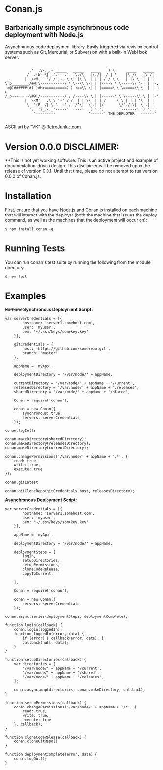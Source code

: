 # Conan.js

## Barbarically simple asynchronous code deployment with Node.js

Asynchronous code deployment library. Easily triggered via revision control systems such as Git, Mercurial, or Subversion with a built-in WebHook server.

```text
             __________                       .__
           .'  .v-._.- _____   _____   _____   ) \     _____   _____
          /  .(W--\| .'.---.'. |\./\   |\./|  / | \    |\ /\   |\ /|
__       |  /<M.   '/ / .-. \ \| |\ \  | | | / / \ \   | |\ \  | | |
\ b________/#@|\-----------\ \ \--\\ \-| | |----\ \ \-----\\ \-| | |-.
 >@)######(#( )#H>==========) ) )==\\ \| | |=====\ \ \=====\\ \  | |-->
/_p~~~~~~~~\#@|/-----------/ / /----\\ \ | |------\ \ \-----\\ \ | |-'
         |  \<M'   .\ \ '-' / /| | | \\  | | /     \ \ | | | \\  | |
          \  '(B--/| \ '---' / |/^\|  \'.| |/       \/'./ \|  \'.| |
           '.  '?_.-._'-----'  '---'   ) '.'.       '-------'  ) '.'.  
             '---------               '------' THE DEPLOYER  '------'
             
```
ASCII art by "VK" @ [RetroJunkie.com](http://www.retrojunkie.com/asciiart/cartchar/conan.htm)

# Version 0.0.0 DISCLAIMER:

**This is not yet working software. This is an active project and example of documentation-driven design. This disclaimer will be removed upon the release of version 0.0.1. Until that time, please do not attempt to run version 0.0.0 of Conan.js.

# Installation

First, ensure that you have [Node.js](http://nodejs.org/download/) and Conan.js installed on each machine that will interact with the deployer (both the machine that issues the deploy command, as well as the machines that the deployment will occur on):

    $ npm install conan -g

# Running Tests

You can run conan's test suite by running the following from the module directory:

    $ npm test

# Examples

~~Barbaric~~ **Synchronous Deployment Script:**

    var serverCredentials = [{
            hostname: 'server1.somehost.com',
            user: 'myuser',
            pem: '~/.ssh/keys/somekey.key'
        }],

        gitCredentials = {
            host: 'https://github.com/somerepo.git',
            branch: 'master'
        },

        appName = 'myApp',

        deploymentDirectory = '/var/node/' + appName,

        currentDirectory = '/var/node/' + appName + '/current',
        releasesDirectory = '/var/node/' + appName + '/releases',
        sharedDirectory = '/var/node/' + appName + '/shared',

        Conan = require('conan'),
        
        conan = new Conan({
            synchronous: true,
            servers: serverCredentials
        });

    conan.logIn();
    
    conan.makeDirectory(sharedDirectory);
    conan.makeDirectory(releasesDirectory);
    conan.makeDirectory(currentDirectory);
    
    conan.changePermissions('/var/node/' + appName + '/*', {
        read: true,
        write: true,
        execute: true
    });

    conan.gitLatest

    conan.gitCloneRepo(gitCredentials.host, releasesDirectory);

    

**Asynchronous Deployment Script:**

    var serverCredentials = [{
            hostname: 'server1.somehost.com',
            user: 'myuser',
            pem: '~/.ssh/keys/somekey.key'
        }],

        appName = 'myApp',

        deploymentDirectory = '/var/node/' + appName,
        
        deploymentSteps = [
            logIn,
            setupDirectories,
            setupPermissions,
            cloneCodeRelease,
            copyToCurrent,
            
        ],

        Conan = require('conan'),
        
        conan = new Conan({
            servers: serverCredentials
        });

    conan.async.series(deploymentSteps, deploymentComplete);

    function logIn(callback) {
        conan.login(loggedIn);
        function loggedIn(error, data) {
            if (error) { callback(error, data); }
            callback(null, data);
        }
    }

    function setupDirectories(callback) {
        var directories = [
            '/var/node/' + appName + '/current',
            '/var/node/' + appName + '/shared',
            '/var/node/' + appName + '/releases',
        ];

        conan.async.map(directories, conan.makeDirectory, callback);
    }

    function setupPermissions(callback) {
        conan.changePermissions('/var/node/' + appName + '/*', {
            read: true,
            write: true,
            execute: true
        }, callback);
    }

    function cloneCodeRelease(callback) {
        conan.cloneGitRepo()
    }

    function deploymentComplete(error, data) {
        conan.logOut();
    }
